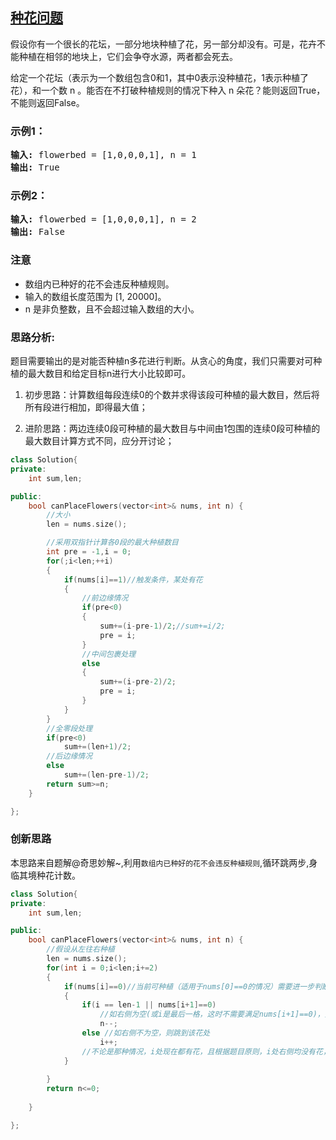 ## [种花问题](https://leetcode-cn.com/problems/can-place-flowers/)

假设你有一个很长的花坛，一部分地块种植了花，另一部分却没有。可是，花卉不能种植在相邻的地块上，它们会争夺水源，两者都会死去。

给定一个花坛（表示为一个数组包含0和1，其中0表示没种植花，1表示种植了花），和一个数 n 。能否在不打破种植规则的情况下种入 n 朵花？能则返回True，不能则返回False。

### 示例1：
<pre>
<strong>输入:</strong> flowerbed = [1,0,0,0,1], n = 1
<strong>输出:</strong> True
</pre>
### 示例2：
<pre>
<strong>输入:</strong> flowerbed = [1,0,0,0,1], n = 2
<strong>输出:</strong> False
</pre>

### 注意
- 数组内已种好的花不会违反种植规则。
- 输入的数组长度范围为 [1, 20000]。
- n 是非负整数，且不会超过输入数组的大小。

### 思路分析:

题目需要输出的是对能否种植n多花进行判断。从贪心的角度，我们只需要对可种植的最大数目和给定目标n进行大小比较即可。

1. 初步思路：计算数组每段连续0的个数并求得该段可种植的最大数目，然后将所有段进行相加，即得最大值；

2. 进阶思路：两边连续0段可种植的最大数目与中间由1包围的连续0段可种植的最大数目计算方式不同，应分开讨论；

```C++
class Solution{
private:
    int sum,len;

public:
    bool canPlaceFlowers(vector<int>& nums, int n) {
        //大小
        len = nums.size();

        //采用双指针计算各0段的最大种植数目
        int pre = -1,i = 0;
        for(;i<len;++i)
        {
            if(nums[i]==1)//触发条件，某处有花
            {
                //前边缘情况
                if(pre<0)
                {
                    sum+=(i-pre-1)/2;//sum+=i/2;
                    pre = i;
                }
                //中间包裹处理
                else
                {
                    sum+=(i-pre-2)/2;
                    pre = i;
                }
            }
        }
        //全零段处理
        if(pre<0)
            sum+=(len+1)/2;
        //后边缘情况
        else
            sum+=(len-pre-1)/2;
        return sum>=n;
    } 

};
```
### 创新思路
本思路来自题解@奇思妙解~,利用`数组内已种好的花不会违反种植规则`,循环跳两步,身临其境种花计数。
```C++
class Solution{
private:
    int sum,len;

public:
    bool canPlaceFlowers(vector<int>& nums, int n) {
        //假设从左往右种植
        len = nums.size();
        for(int i = 0;i<len;i+=2)
        {
            if(nums[i]==0)//当前可种植（适用于nums[0]==0的情况）需要进一步判断右侧是否为空
            {
                if(i == len-1 || nums[i+1]==0)
                    //如右侧为空(或i是最后一格，这时不需要满足nums[i+1]==0)，则假想种上花
                    n--;
                else //如右侧不为空，则跳到该花处
                    i++;
                //不论是那种情况，i处现在都有花，且根据题目原则，i处右侧均没有花，这就是接下来进行2跳步的原因
            }
            
        }
        return n<=0;
        
    } 

};
```

